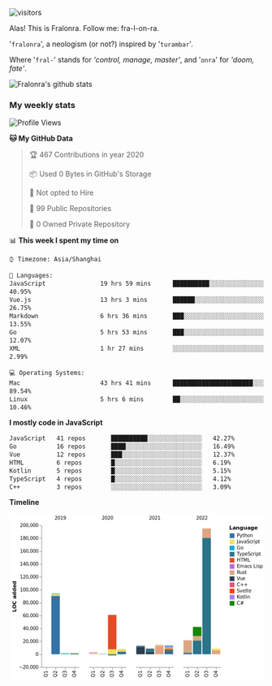 ![visitors](https://visitor-badge.glitch.me/badge?page_id=fralonra.fralonra)

Alas! This is Fralonra. Follow me: fra-l-on-ra.

'`fralonra`', a neologism (or not?) inspired by '`turambar`'.

Where '`fral-`' stands for *'control, manage, master'*, and '`onra`' for *'doom, fate'*.

![Fralonra's github stats](https://github-readme-stats.vercel.app/api?username=fralonra)

### My weekly stats

<!--START_SECTION:waka-->
![Profile Views](http://img.shields.io/badge/Profile%20Views-155-blue)

**🐱 My GitHub Data** 

> 🏆 467 Contributions in year 2020
 > 
> 📦 Used 0 Bytes in GitHub's Storage 
 > 
> 🚫 Not opted to Hire
 > 
> 📜 99 Public Repositories 
 > 
> 🔑 0 Owned Private Repository 
 > 
📊 **This week I spent my time on** 

```text
⌚︎ Timezone: Asia/Shanghai

💬 Languages: 
JavaScript               19 hrs 59 mins      ██████████░░░░░░░░░░░░░░░   40.95% 
Vue.js                   13 hrs 3 mins       ██████░░░░░░░░░░░░░░░░░░░   26.75% 
Markdown                 6 hrs 36 mins       ███░░░░░░░░░░░░░░░░░░░░░░   13.55% 
Go                       5 hrs 53 mins       ███░░░░░░░░░░░░░░░░░░░░░░   12.07% 
XML                      1 hr 27 mins        ░░░░░░░░░░░░░░░░░░░░░░░░░   2.99%

💻 Operating Systems: 
Mac                      43 hrs 41 mins      ██████████████████████░░░   89.54% 
Linux                    5 hrs 6 mins        ██░░░░░░░░░░░░░░░░░░░░░░░   10.46%

```

**I mostly code in JavaScript** 

```text
JavaScript   41 repos       ██████████░░░░░░░░░░░░░░░   42.27% 
Go           16 repos       ████░░░░░░░░░░░░░░░░░░░░░   16.49% 
Vue          12 repos       ███░░░░░░░░░░░░░░░░░░░░░░   12.37% 
HTML         6 repos        █░░░░░░░░░░░░░░░░░░░░░░░░   6.19% 
Kotlin       5 repos        █░░░░░░░░░░░░░░░░░░░░░░░░   5.15% 
TypeScript   4 repos        █░░░░░░░░░░░░░░░░░░░░░░░░   4.12% 
C++          3 repos        ░░░░░░░░░░░░░░░░░░░░░░░░░   3.09%

```


**Timeline**

![Chart not found](https://github.com/fralonra/fralonra/blob/master/charts/bar_graph.png) 


<!--END_SECTION:waka-->